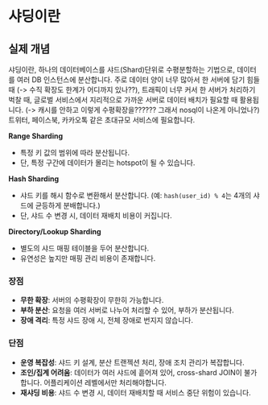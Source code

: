# 샤딩이란
## 실제 개념
샤딩이란, 하나의 데이터베이스를 샤드(Shard)단위로 수평분할하는 기법으로, 데이터를 여러 DB 인스턴스에 분산합니다.
주로 데이터 양이 너무 많아서 한 서버에 담기 힘들 때 (-> 수직 확장도 한계가 어디까지 있나??), 트래픽이 너무 커서 한 서버가 처리하기 벅찰 때, 
글로벌 서비스에서 지리적으로 가까운 서버로 데이터 배치가 필요할 때 활용됩니다. 
(-> 캐시를 안하고 이렇게 수평확장을?????? 그래서 nosql이 나온게 아니었나?)
트위터, 페이스북, 카카오톡 같은 초대규모 서비스에 필요합니다. 

**Range Sharding**
* 특정 키 값의 범위에 따라 분산됩니다.
* 단, 특정 구간에 데이터가 몰리는 hotspot이 될 수 있습니다.

**Hash Sharding**
* 샤드 키를 해시 함수로 변환해서 분산합니다. (예: `hash(user_id) % 4`는 4개의 샤드에 균등하게 분배합니다.)
* 단, 샤드 수 변경 시, 데이터 재배치 비용이 커집니다. 


**Directory/Lookup Sharding**
* 별도의 샤드 매핑 테이블을 두어 분산합니다.
* 유연성은 높지만 매핑 관리 비용이 존재합니다.


### 장점
* **무한 확장**: 서버의 수평확장이 무한히 가능합니다.
* **부하 분산**: 요청을 여러 서버로 나누어 처리할 수 있어, 부하가 분산됩니다.
* **장애 격리**: 특정 샤드 장애 시, 전체 장애로 번지지 않습니다.

### 단점
* **운영 복잡성**: 샤드 키 설계, 분산 트랜젝션 처리, 장애 조치 관리가 복잡합니다.
* **조인/집계 어려움**: 데이터가 여러 샤드에 흩어져 있어, cross-shard JOIN이 불가합니다. 어플리케이션 레벨에서만 처리해야합니다.
* **재샤딩 비용**: 샤드 수 변경 시, 데이터 재배치할 때 서비스 중단 위험이 있습니다. 
